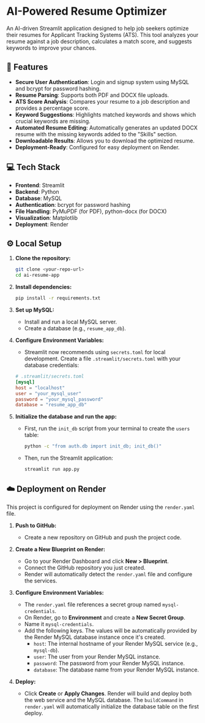 # AI-Powered Resume Optimizer

An AI-driven Streamlit application designed to help job seekers optimize their resumes for Applicant Tracking Systems (ATS). This tool analyzes your resume against a job description, calculates a match score, and suggests keywords to improve your chances.

## 🚀 Features

-   **Secure User Authentication**: Login and signup system using MySQL and bcrypt for password hashing.
-   **Resume Parsing**: Supports both PDF and DOCX file uploads.
-   **ATS Score Analysis**: Compares your resume to a job description and provides a percentage score.
-   **Keyword Suggestions**: Highlights matched keywords and shows which crucial keywords are missing.
-   **Automated Resume Editing**: Automatically generates an updated DOCX resume with the missing keywords added to the "Skills" section.
-   **Downloadable Results**: Allows you to download the optimized resume.
-   **Deployment-Ready**: Configured for easy deployment on Render.

## 💻 Tech Stack

-   **Frontend**: Streamlit
-   **Backend**: Python
-   **Database**: MySQL
-   **Authentication**: bcrypt for password hashing
-   **File Handling**: PyMuPDF (for PDF), python-docx (for DOCX)
-   **Visualization**: Matplotlib
-   **Deployment**: Render

## ⚙️ Local Setup

1.  **Clone the repository:**
    ```bash
    git clone <your-repo-url>
    cd ai-resume-app
    ```

2.  **Install dependencies:**
    ```bash
    pip install -r requirements.txt
    ```

3.  **Set up MySQL:**
    -   Install and run a local MySQL server.
    -   Create a database (e.g., `resume_app_db`).

4.  **Configure Environment Variables:**
    -   Streamlit now recommends using `secrets.toml` for local development. Create a file `.streamlit/secrets.toml` with your database credentials:
    ```toml
    # .streamlit/secrets.toml
    [mysql]
    host = "localhost"
    user = "your_mysql_user"
    password = "your_mysql_password"
    database = "resume_app_db"
    ```

5.  **Initialize the database and run the app:**
    -   First, run the `init_db` script from your terminal to create the `users` table:
        ```bash
        python -c "from auth.db import init_db; init_db()"
        ```
    -   Then, run the Streamlit application:
        ```bash
        streamlit run app.py
        ```

## ☁️ Deployment on Render

This project is configured for deployment on Render using the `render.yaml` file.

1.  **Push to GitHub:**
    -   Create a new repository on GitHub and push the project code.

2.  **Create a New Blueprint on Render:**
    -   Go to your Render Dashboard and click **New > Blueprint**.
    -   Connect the GitHub repository you just created.
    -   Render will automatically detect the `render.yaml` file and configure the services.

3.  **Configure Environment Variables:**
    -   The `render.yaml` file references a secret group named `mysql-credentials`.
    -   On Render, go to **Environment** and create a **New Secret Group**.
    -   Name it `mysql-credentials`.
    -   Add the following keys. The values will be automatically provided by the Render MySQL database instance once it's created.
        -   `host`: The internal hostname of your Render MySQL service (e.g., `mysql-db`).
        -   `user`: The user from your Render MySQL instance.
        -   `password`: The password from your Render MySQL instance.
        -   `database`: The database name from your Render MySQL instance.

4.  **Deploy:**
    -   Click **Create** or **Apply Changes**. Render will build and deploy both the web service and the MySQL database. The `buildCommand` in `render.yaml` will automatically initialize the database table on the first deploy.